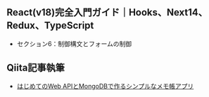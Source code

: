 ## React(v18)完全入門ガイド｜Hooks、Next14、Redux、TypeScript
- セクション6：制御構文とフォームの制御

## Qiita記事執筆
- [はじめてのWeb APIとMongoDBで作るシンプルなメモ帳アプリ](https://qiita.com/Meerkat39/items/f904de528007d9d7a602)